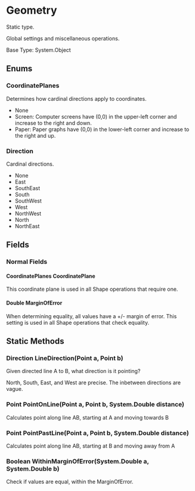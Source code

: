 # Geometry

Static type.

Global settings and miscellaneous operations.

Base Type: System.Object

## Enums

### CoordinatePlanes

Determines how cardinal directions apply to coordinates.

* None  
* Screen: Computer screens have (0,0) in the upper-left corner and increase to the right and down.  
* Paper: Paper graphs have (0,0) in the lower-left corner and increase to the right and up.  

### Direction

Cardinal directions.

* None  
* East  
* SouthEast  
* South  
* SouthWest  
* West  
* NorthWest  
* North  
* NorthEast  

## Fields

### Normal Fields

#### CoordinatePlanes CoordinatePlane

This coordinate plane is used in all Shape operations that require one.

#### Double MarginOfError

When determining equality, all values have a +/- margin of error. This setting is used in all Shape operations that check equality.

## Static Methods

### Direction LineDirection(Point a, Point b)

Given directed line A to B, what direction is it pointing?

North, South, East, and West are precise. The inbetween directions are vague.

### Point PointOnLine(Point a, Point b, System.Double distance)

Calculates point along line AB, starting at A and moving towards B

### Point PointPastLine(Point a, Point b, System.Double distance)

Calculates point along line AB, starting at B and moving away from A

### Boolean WithinMarginOfError(System.Double a, System.Double b)

Check if values are equal, within the MarginOfError.


